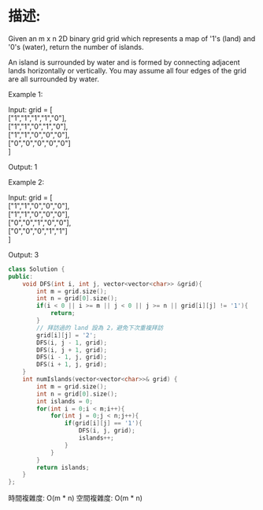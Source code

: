 # 描述:  
Given an m x n 2D binary grid grid which represents a map of '1's (land) and '0's (water), return the number of islands.  

An island is surrounded by water and is formed by connecting adjacent lands horizontally or vertically. You may assume all four edges of the grid are all surrounded by water.  

Example 1:  

Input: grid = [  
  ["1","1","1","1","0"],  
  ["1","1","0","1","0"],  
  ["1","1","0","0","0"],  
  ["0","0","0","0","0"]  
]  

Output: 1  

Example 2:  

Input: grid = [  
  ["1","1","0","0","0"],  
  ["1","1","0","0","0"],  
  ["0","0","1","0","0"],  
  ["0","0","0","1","1"]  
]  

Output: 3  

```C++
class Solution {
public:
    void DFS(int i, int j, vector<vector<char>> &grid){
        int m = grid.size();
        int n = grid[0].size();
        if(i < 0 || i >= m || j < 0 || j >= n || grid[i][j] != '1'){
            return; 
        }
        // 拜訪過的 land 設為 2，避免下次重複拜訪
        grid[i][j] = '2';
        DFS(i, j - 1, grid);
        DFS(i, j + 1, grid);
        DFS(i - 1, j, grid);
        DFS(i + 1, j, grid);
    }
    int numIslands(vector<vector<char>>& grid) {
        int m = grid.size();
        int n = grid[0].size();
        int islands = 0;
        for(int i = 0;i < m;i++){
            for(int j = 0;j < n;j++){
                if(grid[i][j] == '1'){
                    DFS(i, j, grid);
                    islands++;
                }
            }
        }
        return islands;
    }
};
```  

時間複雜度: O(m * n)
空間複雜度: O(m * n) 
